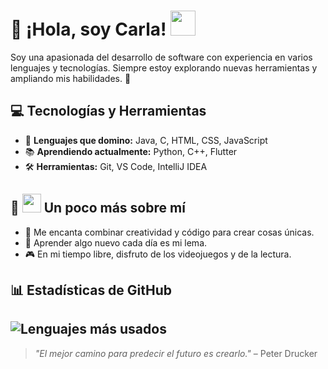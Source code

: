 # 👋 ¡Hola, soy Carla! <img src="https://media4.giphy.com/media/v1.Y2lkPTc5MGI3NjExZzM0NzFvamNoeWJzM25mbzZ2NDNsd3lrZWY5cG96NGI1dTBqcHFpMyZlcD12MV9pbnRlcm5hbF9naWZfYnlfaWQmY3Q9cw/ObNTw8Uzwy6KQ/giphy.gif" width="40" height="40" />
Soy una apasionada del desarrollo de software con experiencia en varios lenguajes y tecnologías. Siempre estoy explorando nuevas herramientas y ampliando mis habilidades. 🚀
## 💻 Tecnologías y Herramientas
- 🌟 **Lenguajes que domino:** Java, C, HTML, CSS, JavaScript
- 📚 **Aprendiendo actualmente:** Python, C++, Flutter
- 🛠️ **Herramientas:** Git, VS Code, IntelliJ IDEA
## 🌱 <img src="https://media2.giphy.com/media/v1.Y2lkPTc5MGI3NjExb2pudGdueWQzcmUyb2lhY2txdGx2amo2YXY4dmk4eXlqN2diM2VsMiZlcD12MV9pbnRlcm5hbF9naWZfYnlfaWQmY3Q9cw/R8c0QXyT9IKpfRjzI4/giphy.gif" width="30" height="30" /> Un poco más sobre mí
- 🎨 Me encanta combinar creatividad y código para crear cosas únicas.
- 📖 Aprender algo nuevo cada día es mi lema.
- 🎮 En mi tiempo libre, disfruto de los videojuegos y de la lectura.
## 📊 Estadísticas de GitHub
![Lenguajes más usados](https://github-readme-stats.vercel.app/api/top-langs/?username=carlaalma&layout=compact&theme=radical)
---
> *"El mejor camino para predecir el futuro es crearlo."* – Peter Drucker


<!--
**carlaalma/carlaalma** is a ✨ _special_ ✨ repository because its `README.md` (this file) appears on your GitHub profile.

Here are some ideas to get you started:

- 🔭 I’m currently working on ...
- 🌱 I’m currently learning ...
- 👯 I’m looking to collaborate on ...
- 🤔 I’m looking for help with ...
- 💬 Ask me about ...
- 📫 How to reach me: ...
- 😄 Pronouns: ...
- ⚡ Fun fact: ...
-->
